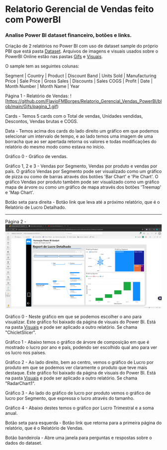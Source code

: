 # Relatorio Gerencial de Vendas feito com PowerBI

### Analise Power BI dataset financeiro, botões e links.
Criação de 2 relatórios no Power BI com uso de dataset sample do próprio PBI que está pasta [Dataset](https://github.com/FlavioFMBorges/Relatorio_Gerencial_Vendas_PowerBI/tree/main/Dataset). Arquivos de imagens e visuais usados sobre o PowerBI Online estão nas pastas [Gifs](https://github.com/FlavioFMBorges/Relatorio_Gerencial_Vendas_PowerBI/tree/main/Gifs) e [Visuais](https://github.com/FlavioFMBorges/Relatorio_Gerencial_Vendas_PowerBI/tree/main/Visuais).

O sample tem as seguintes colunas:

Segment | Country | Product | Discount Band | Units Sold | Manufacturing Price | Sale Price | Gross Sales | Discounts | Sales COGS | Profit | Date | Month Number | Month Name | Year

Página 1 - 
Relatório de Vendas:
![https://github.com/FlavioFMBorges/Relatorio_Gerencial_Vendas_PowerBI/blob/main/Gifs/pagina_1.gif)


Cards - 
Temos 5 cards com o Total de vendas, Unidades vendidas, Descontos, Vendas brutas e COGS.

Data - 
Temos acima dos cards do lado direito um gráfico em que podemos selecionar um intervalo de tempo, e ao lado temos uma imagem de uma borracha que ao ser apertada retorna os valores e todas modificações do relatório do mesmo modo como estava no início.

Gráfico 0 - 
Gráfico de vendas.

Gráfico 1, 2 e 3 - 
Vendas por Segmento, Vendas por produto e vendas por país.
O gráfico Vendas por Segmento pode ser visualizado como um gráfico de pizza ou como de barras através dos botões 'Bar Chart' e 'Pie Chart'.
O gráfico Vendas por produto também pode ser visualizado como um gráfico mapa de árvore ou como um gráfico de mapa através dos botões 'Treemap' e 'Map Chart'.

Botão seta para direita - 
Botão link que leva até a próximo relatório, que é o Relatório de Lucro Detalhado.

-----------------------------

Página 2 - 
![Relatório de Vendas Considerando Produtos e Segmentos](https://github.com/FlavioFMBorges/Relatorio_Gerencial_Vendas_PowerBI/blob/main/Gifs/pagina_2.gif)

Gráfico 0 - 
Neste gráfico em que se podemos escolher o ano para visualizar. Este gráfico foi baixado da página de visuais do Power BI.
Está na pasta [Visuais](https://github.com/FlavioFMBorges/AnalisePBI/tree/main/pdf) e pode ser aplicado a outro relatório. Se chama "ChicletSlicer".

Gráfico 1 - 
Abaixo temos o gráfico de árvore de composição em que é mostrado o lucro por ano e país, podendo ser escolhido qual ano para ver os lucro nos países.

Gráfico 2 - 
Ao lado direito, bem ao centro, vemos o gráfico de Lucro por produto em que se podemos ver claramente o produto que teve mais destaque. Este gráfico foi baixado da página de visuais do Power BI.
Está na pasta [Visuais](https://github.com/FlavioFMBorges/AnalisePBI/tree/main/pdf) e pode ser aplicado a outro relatório.  Se chama "RadarChart1".

Gráfico 3 - 
Ao lado do gráfico de lucro por produto vemos o gráfico de lucro por Segmento, que expressa o lucro através do tamanho.

Gráfico 4 - 
Abaixo destes temos o gráfico por Lucro Trimestral e a soma anual.

Botão seta para esquerda - 
Botão link que retorna para a primeira página do relatório, que é o Relatório de Vendas.

Botão bandeirola - 
Abre uma janela para perguntas e respostas sobre o dados do dataset.



